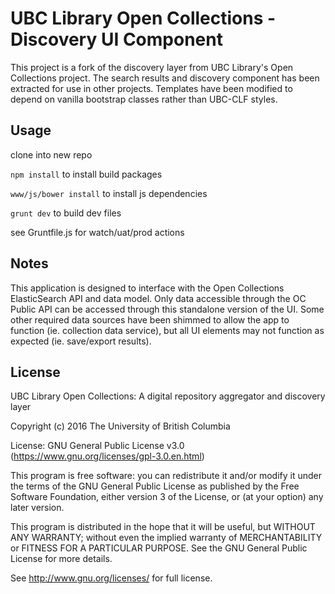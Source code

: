 # UBC Library Open Collections - Discovery UI Component

This project is a fork of the discovery layer from UBC Library's Open Collections project. The search results and discovery component has been extracted for use in other projects. Templates have been modified to depend on vanilla bootstrap classes rather than UBC-CLF styles.


## Usage
clone into new repo

`npm install` to install build packages

`www/js/bower install` to install js dependencies

`grunt dev` to build dev files

see Gruntfile.js for watch/uat/prod actions


## Notes
This application is designed to interface with the Open Collections ElasticSearch API and data model.
Only data accessible through the OC Public API can be accessed through this standalone version of the UI. Some other required data sources have been shimmed to allow the app to function (ie. collection data service), but all UI elements may not function as expected (ie. save/export results).


## License
UBC Library Open Collections: A digital repository aggregator and discovery layer

Copyright (c) 2016 The University of British Columbia

License: GNU General Public License v3.0 (https://www.gnu.org/licenses/gpl-3.0.en.html)

This program is free software: you can redistribute it and/or modify
it under the terms of the GNU General Public License as published by
the Free Software Foundation, either version 3 of the License, or
(at your option) any later version.

This program is distributed in the hope that it will be useful,
but WITHOUT ANY WARRANTY; without even the implied warranty of
MERCHANTABILITY or FITNESS FOR A PARTICULAR PURPOSE.  See the
GNU General Public License for more details.

See http://www.gnu.org/licenses/ for full license.